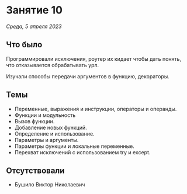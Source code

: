 # Занятие 10

_Среда, 5 апреля 2023_

## Что было

Программировали исключения, роутер их кидает чтобы дать понять, что отказывается
обрабатывать урл.

Изучали способы передачи аргументов в функцию, декораторы.

## Темы

- Переменные, выражения и инструкции, операторы и операнды.
- Функции и модульность
- Вызов функции.
- Добавление новых функций.
- Определение и использование.
- Параметры и аргументы.
- Параметры функции и локальные переменные.
- Перехват исключений с использованием try и except.

## Отсутствовали

- Бушило Виктор Николаевич
